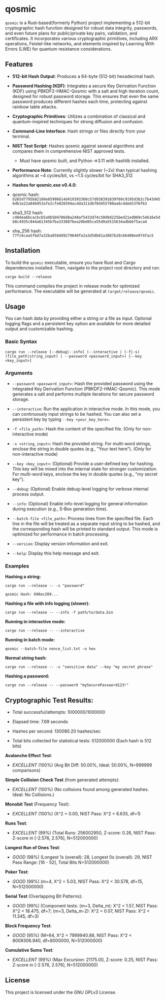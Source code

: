 # qosmic

`qosmic` is a Rust-based(formerly Python) project implementing a 512-bit cryptographic hash function designed for robust data integrity, passwords, and even future plans for public/private key pairs, validation, and certificates. It incorporates various cryptographic primitives, including ARX operations, Feistel-like networks, and elements inspired by Learning With Errors (LWE) for quantum resistance considerations.

## Features

* **512-bit Hash Output**: Produces a 64-byte (512-bit) hexadecimal hash.

* **Password Hashing (KDF)**: Integrates a secure Key Derivation Function (KDF) using PBKDF2-HMAC-Qosmic with a salt and high iteration count, designed for robust password storage. This ensures that even the same password produces different hashes each time, protecting against rainbow table attacks.

* **Cryptographic Primitives**: Utilizes a combination of classical and quantum-inspired techniques for strong diffusion and confusion.

* **Command-Line Interface**: Hash strings or files directly from your terminal.

* **NIST Test Script**: Hashes qosmic against several algorithms and compares them in comprehensive NIST approved tests.

     - Must have qosmic built, and Python =>3.11 with hashlib installed.

* **Performance Note**: Currently slightly slower (~2x) than typical hashing algorithms at ~4 cycles/bit, vs ~1.5 cycles/bit for SHA3_512

* **Hashes for qosmic.exe v0.4.0**:
* qosmic hash: `b265d7795b82160e85996614d419393360c57d938391839f69c9195d3b2c7b43d456db1e22a04b953afe2cfe826594acdda311dbf8d455780aa6c4deb53f6f63`
* sha3_512 hash: `c48dea6bcacbcb5a9b5b9786d8a248af5433d74c50d9d225bed21ed069c54b16e5db8c4935c844a61345b7ba333887bea20bd65ce55d9a5515634adbb6f5aca4`
* sha_256 hash: `77fc6caa5fbd7a32ba858dd9279640fe2a3d58b81a3887b28cb6480ee974fac5`

## Installation

To build the `qosmic` executable, ensure you have Rust and Cargo dependencies installed. Then, navigate to the project root directory and run:

`cargo build --release`

This command compiles the project in release mode for optimized performance. The executable will be generated at `target/release/qosmic`.

## Usage
You can hash data by providing either a string or a file as input. Optional logging flags and a persistent key option are available for more detailed output and customizable hashing.

### Basic Syntax
`cargo run --release [--debug|--info] (--interactive | (-f|-s) (file_path|string_input) | --password <password_input>) [--key <key_input>]`

### Arguments

* `--password <password_input>`: Hash the provided password using the integrated Key Derivation Function (PBKDF2-HMAC-Qosmic). This mode generates a salt and performs multiple iterations for secure password storage.

* `--interactive`: Run the application in interactive mode. In this mode, you can continuously input strings to be hashed. You can also set a persistent key by typing `--key <your_key_here>`.

* `-f <file_path>`: Hash the content of the specified file. (Only for non-interactive mode)

* `-s <string_input>`: Hash the provided string. For multi-word strings, enclose the string in double quotes (e.g., "Your text here"). (Only for non-interactive mode)

* `--key <key_input>`: (Optional) Provide a user-defined key for hashing. This key will be mixed into the internal state for stronger customization. For multi-word keys, enclose the key in double quotes (e.g., "my secret key").

* `--debug`: (Optional) Enable debug-level logging for verbose internal process output.

* `--info`: (Optional) Enable info-level logging for general information during execution (e.g., S-Box generation time).

* `--batch-file <file_path>`: Process lines from the specified file. Each line in the file will be treated as a separate input string to be hashed, and the corresponding hash will be printed to standard output. This mode is optimized for performance in batch processing.

* `--version`: Display version information and exit.

* `--help`: Display this help message and exit.

### Examples
**Hashing a string:**

`cargo run --release -- -s "password"`

`qosmic Hash: 690ac209...`

**Hashing a file with info logging (slower):**

`cargo run --release -- --info -f path/to/data.bin`

**Running in interactive mode:**

`cargo run --release -- --interactive`

**Running in batch mode:**

`qosmic --batch-file nonce_list.txt -o hex`

**Normal string hash:**

`cargo run --release -- -s "sensitive data" --key "my secret phrase"`

**Hashing a password:**

`cargo run --release -- --password "mySecurePassword123!"`

## **Cryptographic Test Results:**

* Total successful/attempts: 1000000/1000000

* Elapsed time: 7.69 seconds

* Hashes per second: 130080.20 hashes/sec

* Total bits collected for statistical tests: 512000000 (Each hash is 512 bits)

**Avalanche Effect Test**:

* *EXCELLENT* (100%) (Avg Bit Diff: 50.00%, Ideal: 50.00%, N=999999 comparisons)

**Simple Collision Check Test** (from generated attempts):

* *EXCELLENT* (100%) (No collisions found among generated hashes. Ideal: No Collisions.)

**Monobit Test** (Frequency Test):

* *EXCELLENT* (100%) (X^2 = 0.00, NIST Pass: X^2 < 6.635, df=1)

**Runs Test**:

* *EXCELLENT* (99%) (Total Runs: 256002950, Z-score: 0.26, NIST Pass: Z-score in [-2.576, 2.576], N=512000000)

**Longest Run of Ones Test**:

* *GOOD* (98%) (Longest 1s (overall): 28, Longest 0s (overall): 29, NIST Pass Range: [16 - 52], Total Bits N=512000000)

**Poker Test**:

* *GOOD* (99%) (m=4, X^2 = 5.03, NIST Pass: X^2 < 30.578, df=15, N=512000000)

**Serial Test** (Overlapping Bit Patterns):

* *GOOD* (99%) (Component tests: (m=3, Delta_m): X^2 = 1.57, NIST Pass: X^2 < 18.475, df=7; (m=3, Delta_m-2): X^2 = 0.07, NIST Pass: X^2 < 11.345, df=3)

**Block Frequency Test**:

* *GOOD* (95%) (M=64, X^2 = 7999940.88, NIST Pass: X^2 < 8009306.940, df=8000000, N=512000000)

**Cumulative Sums Test**:

* *EXCELLENT* (99%) (Max Excursion: 21175.00, Z-score: 0.25, NIST Pass: Z-score in [-2.576, 2.576], N=512000000)

## License

This project is licensed under the GNU GPLv3 License.
